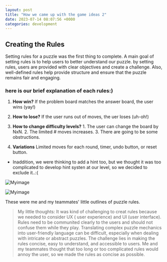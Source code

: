 ```yaml
---
layout: post
title: "How we came up with the game ideas 2"
date: 2023-07-14 08:07:56 +0000
categories: development
---
```


## Creating the Rules

Setting rules for a puzzle was the first thing to complete. A main goal of setting rules is to help users to better understand our puzzle. by setting rules, users are provided with clear objectives and create a challenge. Also, well-defined rules help provide structure and ensure that the puzzle remains fair and engaging.

### here is our brief explanation of each rules:)

1. **How win?** If the problem board matches the answer board, the user wins (yay!)

2. **How to lose?** If the user runs out of moves, the uer loses (uh-oh!)

3. **How to change difficulty levels?** 1. The user can change the board by NxN. 2. The limited # moves increases. 3. There are going to be some obstructions.

4. **Variations** Limited moves for each round, timer, undo button, or reset button.

- Inaddition, we were thinking to add a hint too, but we thought it was too complicated to develop hint systen at our level, so we decided to exclude it..:(

![Myimage](https://res.cloudinary.com/dtiwg4oto/image/upload/v1690220776/%EC%8A%A4%ED%81%AC%EB%A6%B0%EC%83%B7_2023-07-25_024427_x5sjcv.png)

![Myimage](https://res.cloudinary.com/dtiwg4oto/image/upload/v1690221018/%EC%8A%A4%ED%81%AC%EB%A6%B0%EC%83%B7_2023-07-25_025038_jljxgf.png)

These were me and my teammates' little outlines of puzzle rules.

>My little thoughts: It was kind of challenging to creat rules because we needed to consider UX ( user experience) and UI (user interface). Rules need to be communited clearly to the users and should not confuse them while they play. Translating complex puzzle mechanics into user-friendly language can be difficult, especially when dealing with intricate or abstract puzzles. The challenge lies in making the rules concise, easy to understand, and accessible to users. Me and my teammates thought that too long or too complicated rules would annoy the user, so we made the rules as concise as possible.
